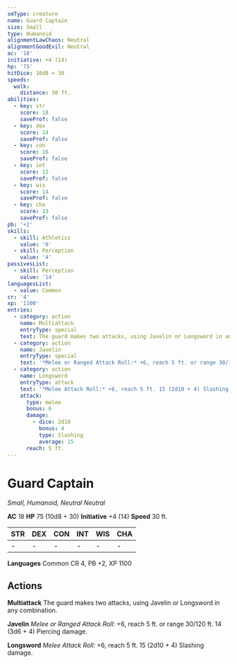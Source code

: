 ```yaml
---
smType: creature
name: Guard Captain
size: Small
type: Humanoid
alignmentLawChaos: Neutral
alignmentGoodEvil: Neutral
ac: '18'
initiative: +4 (14)
hp: '75'
hitDice: 10d8 + 30
speeds:
  walk:
    distance: 30 ft.
abilities:
  - key: str
    score: 18
    saveProf: false
  - key: dex
    score: 14
    saveProf: false
  - key: con
    score: 16
    saveProf: false
  - key: int
    score: 12
    saveProf: false
  - key: wis
    score: 14
    saveProf: false
  - key: cha
    score: 13
    saveProf: false
pb: '+2'
skills:
  - skill: Athletics
    value: '6'
  - skill: Perception
    value: '4'
passivesList:
  - skill: Perception
    value: '14'
languagesList:
  - value: Common
cr: '4'
xp: '1100'
entries:
  - category: action
    name: Multiattack
    entryType: special
    text: The guard makes two attacks, using Javelin or Longsword in any combination.
  - category: action
    name: Javelin
    entryType: special
    text: '*Melee or Ranged Attack Roll:* +6, reach 5 ft. or range 30/120 ft. 14 (3d6 + 4) Piercing damage.'
  - category: action
    name: Longsword
    entryType: attack
    text: '*Melee Attack Roll:* +6, reach 5 ft. 15 (2d10 + 4) Slashing damage.'
    attack:
      type: melee
      bonus: 6
      damage:
        - dice: 2d10
          bonus: 4
          type: Slashing
          average: 15
      reach: 5 ft.
---
```


# Guard Captain
*Small, Humanoid, Neutral Neutral*

**AC** 18
**HP** 75 (10d8 + 30)
**Initiative** +4 (14)
**Speed** 30 ft.

| STR | DEX | CON | INT | WIS | CHA |
| --- | --- | --- | --- | --- | --- |
| - | - | - | - | - | - |

**Languages** Common
CR 4, PB +2, XP 1100

## Actions

**Multiattack**
The guard makes two attacks, using Javelin or Longsword in any combination.

**Javelin**
*Melee or Ranged Attack Roll:* +6, reach 5 ft. or range 30/120 ft. 14 (3d6 + 4) Piercing damage.

**Longsword**
*Melee Attack Roll:* +6, reach 5 ft. 15 (2d10 + 4) Slashing damage.
